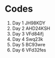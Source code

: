 # Codes
1. Day 1 JH98KDY
2. Day 2 AHD24KSH
3. Day 3 VFd84ifj
4. Day 4 Swq23k
5. Day 5 BC93wre
6. Day 6 VFd32fes
